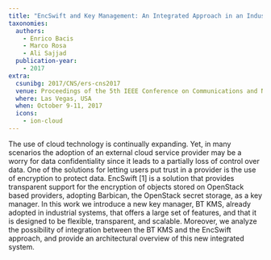 ```yaml
---
title: "EncSwift and Key Management: An Integrated Approach in an Industrial Setting"
taxonomies:
  authors:
    - Enrico Bacis
    - Marco Rosa
    - Ali Sajjad
  publication-year:
    - 2017
extra:
  csunibg: 2017/CNS/ers-cns2017
  venue: Proceedings of the 5th IEEE Conference on Communications and Network Security (CNS), Las Vegas, USA
  where: Las Vegas, USA
  when: October 9-11, 2017
  icons:
    - ion-cloud
---
```


The use of cloud technology is continually expanding.
Yet, in many scenarios the adoption of an external cloud
service provider may be a worry for data confidentiality since it
leads to a partially loss of control over data. One of the solutions
for letting users put trust in a provider is the use of encryption to
protect data. EncSwift [1] is a solution that provides transparent
support for the encryption of objects stored on OpenStack based
providers, adopting Barbican, the OpenStack secret storage, as a
key manager. In this work we introduce a new key manager, BT
KMS, already adopted in industrial systems, that offers a large
set of features, and that it is designed to be flexible, transparent,
and scalable. Moreover, we analyze the possibility of integration
between the BT KMS and the EncSwift approach, and provide
an architectural overview of this new integrated system.
